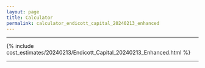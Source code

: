 ```yaml
---
layout: page
title: Calculator
permalink: calculator_endicott_capital_20240213_enhanced
---
```


___

{% include cost_estimates/20240213/Endicott_Capital_20240213_Enhanced.html %}

___


